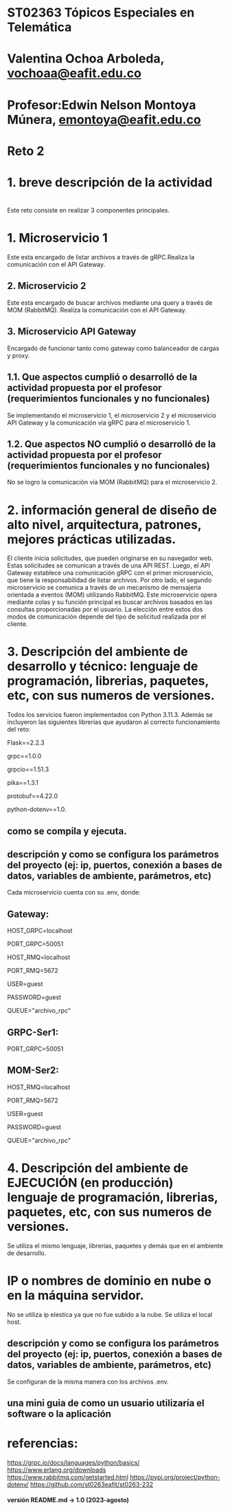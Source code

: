 # ST02363 Tópicos Especiales en Telemática
#
# Valentina Ochoa Arboleda, vochoaa@eafit.edu.co
# 
# Profesor:Edwin Nelson Montoya Múnera, emontoya@eafit.edu.co
#
# 
# Reto 2
#
# 1. breve descripción de la actividad
#
  Este  reto consiste en realizar 3 componentes principales.
  # 1. Microservicio 1
  Este esta encargado de listar archivos a través de gRPC.Realiza la comunicación con el API Gateway.
  ## 2. Microservicio 2
  Este esta encargado de buscar archivos mediante una query a través de MOM (RabbitMQ). Realiza la comunicación con el API Gateway.
  ## 3. Microservicio API Gateway
  Encargado de funcionar tanto como gateway como balanceador de cargas y proxy.
## 1.1. Que aspectos cumplió o desarrolló de la actividad propuesta por el profesor (requerimientos funcionales y no funcionales)
Se implementando el microservicio 1, el microservicio 2 y el microservicio API Gateway y la comunicación vía gRPC para el microservicio 1.
## 1.2. Que aspectos NO cumplió o desarrolló de la actividad propuesta por el profesor (requerimientos funcionales y no funcionales)
No se logro la comunicación vía MOM (RabbitMQ) para el microservicio 2. 
# 2. información general de diseño de alto nivel, arquitectura, patrones, mejores prácticas utilizadas.
El cliente inicia solicitudes, que pueden originarse en su navegador web. Estas solicitudes se comunican a través de una API REST. Luego, el API Gateway establece una comunicación gRPC con el primer microservicio, que tiene la responsabilidad de listar archivos. Por otro lado, el segundo microservicio se comunica a través de un mecanismo de mensajería orientada a eventos (MOM) utilizando RabbitMQ. Este microservicio opera mediante colas y su función principal es buscar archivos basados en las consultas proporcionadas por el usuario. La elección entre estos dos modos de comunicación depende del tipo de solicitud realizada por el cliente.

# 3. Descripción del ambiente de desarrollo y técnico: lenguaje de programación, librerias, paquetes, etc, con sus numeros de versiones.
Todos los servicios fueron implementados con Python 3.11.3. Además se incluyeron las siguientes librerías que ayudaron al correcto funcionamiento del reto: 

  Flask==2.2.3
  
  grpc==1.0.0
  
  grpcio==1.51.3
  
  pika==1.3.1
  
  protobuf==4.22.0
  
  python-dotenv==1.0.

## como se compila y ejecuta.

## descripción y como se configura los parámetros del proyecto (ej: ip, puertos, conexión a bases de datos, variables de ambiente, parámetros, etc)
Cada microservicio cuenta con su .env, donde:
## Gateway:
HOST_GRPC=localhost

PORT_GRPC=50051

HOST_RMQ=localhost

PORT_RMQ=5672

USER=guest

PASSWORD=guest

QUEUE="archivo_rpc"

## GRPC-Ser1:
PORT_GRPC=50051
## MOM-Ser2:
HOST_RMQ=localhost

PORT_RMQ=5672

USER=guest

PASSWORD=guest

QUEUE="archivo_rpc"
 
# 4. Descripción del ambiente de EJECUCIÓN (en producción) lenguaje de programación, librerias, paquetes, etc, con sus numeros de versiones.
Se utiliza el mismo lenguaje, librerías, paquetes y demás que en el ambiente de desarrollo.
# IP o nombres de dominio en nube o en la máquina servidor.
No se utiliza ip elestica ya que no fue subido a la nube. 
Se utiliza el local host.
## descripción y como se configura los parámetros del proyecto (ej: ip, puertos, conexión a bases de datos, variables de ambiente, parámetros, etc)
Se configuran de la misma manera con los archivos .env.

## una mini guia de como un usuario utilizaría el software o la aplicación

# referencias:
https://grpc.io/docs/languages/python/basics/
https://www.erlang.org/downloads
https://www.rabbitmq.com/getstarted.html
https://pypi.org/project/python-dotenv/
https://github.com/st0263eafit/st0263-232
#### versión README.md -> 1.0 (2023-agosto)
